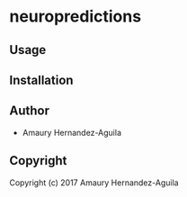 # neuropredictions



## Usage

## Installation

## Author

* Amaury Hernandez-Aguila

## Copyright

Copyright (c) 2017 Amaury Hernandez-Aguila

